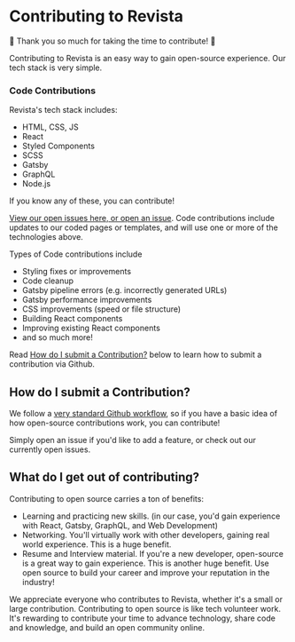 # Contributing to Revista

:tada: Thank you so much for taking the time to contribute! :tada:

Contributing to Revista is an easy way to gain open-source experience. Our tech stack is very simple.

### Code Contributions

Revista's tech stack includes:

- HTML, CSS, JS
- React
- Styled Components
- SCSS
- Gatsby
- GraphQL
- Node.js

If you know any of these, you can contribute!

[View our open issues here, or open an issue](https://github.com/chrisnmorrison/revista-gatsby-blog-magazine/issues). Code contributions include updates to our coded pages or templates, and will use one or more of the technologies above. 

Types of Code contributions include

- Styling fixes or improvements
- Code cleanup
- Gatsby pipeline errors (e.g. incorrectly generated URLs)
- Gatsby performance improvements
- CSS improvements (speed or file structure)
- Building React components
- Improving existing React components
- and so much more!

 

Read [How do I submit a Contribution?](#how-do-i-submit-a-contribution) below to learn how to submit a contribution via Github.

## How do I submit a Contribution?

We follow a [very standard Github workflow](https://docs.github.com/en/get-started/quickstart/github-flow), so if you have a basic idea of how open-source contributions work, you can contribute!

Simply open an issue if you'd like to add a feature, or check out our currently open issues.

## What do I get out of contributing?

Contributing to open source carries a ton of benefits:

- Learning and practicing new skills. (in our case, you'd gain experience with React, Gatsby, GraphQL, and Web Development)
- Networking. You'll virtually work with other developers, gaining real world experience. This is a huge benefit.
- Resume and Interview material. If you're a new developer, open-source is a great way to gain experience. This is another huge benefit. Use open source to build your career and improve your reputation in the industry!

We appreciate everyone who contributes to Revista, whether it's a small or large contribution. Contributing to open source is like tech volunteer work. It's rewarding to contribute your time to advance technology, share code and knowledge, and build an open community online.